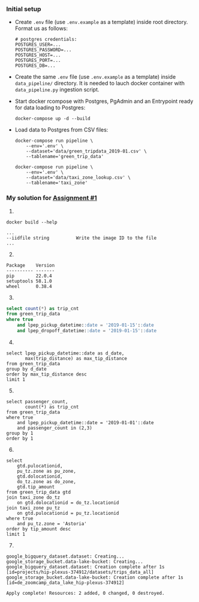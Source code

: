 ### Initial setup

- Create `.env` file (use `.env.example` as a template) inside root directory. Format us as follows:
    ```shell
    # postgres credentials:
    POSTGRES_USER=...
    POSTGRES_PASSWORD=...
    POSTGRES_HOST=...
    POSTGRES_PORT=...
    POSTGRES_DB=...
    ```

- Create the same `.env` file (use `.env.example` as a template) inside `data_pipeline/` directory. It is needed to lauch docker container with `data_pipeline.py` ingestion script.


- Start docker rcompose with Postgres, PgAdmin and an Entrypoint ready for data loading to Postgres:
    ```
    docker-compose up -d --build  
    ```
  
- Load data to Postgres from CSV files:
    ```
    docker-compose run pipeline \
        --env='.env' \
        --dataset='data/green_tripdata_2019-01.csv' \
        --tablename='green_trip_data'
    
    docker-compose run pipeline \
        --env='.env' \
        --dataset='data/taxi_zone_lookup.csv' \
        --tablename='taxi_zone'
    ```
    
### My solution for [Assignment #1](https://github.com/DataTalksClub/data-engineering-zoomcamp/blob/main/cohorts/2023/week_1_docker_sql/homework.md)

1. 
```
docker build --help
```

```
...
--iidfile string          Write the image ID to the file
...
```

2. 
```
Package    Version
---------- -------
pip        22.0.4
setuptools 58.1.0
wheel      0.38.4
```

3. 
```sql
select count(*) as trip_cnt
from green_trip_data
where true
    and lpep_pickup_datetime::date = '2019-01-15'::date
    and lpep_dropoff_datetime::date = '2019-01-15'::date
```

4.
```
select lpep_pickup_datetime::date as d_date,
       max(trip_distance) as max_tip_distance
from green_trip_data
group by d_date
order by max_tip_distance desc
limit 1
```

5.
```
select passenger_count,
       count(*) as trip_cnt
from green_trip_data
where true
    and lpep_pickup_datetime::date = '2019-01-01'::date
    and passenger_count in (2,3)
group by 1
order by 1
```

6.
```
select
    gtd.pulocationid,
    pu_tz.zone as pu_zone,
    gtd.dolocationid,
    do_tz.zone as do_zone,
    gtd.tip_amount
from green_trip_data gtd
join taxi_zone do_tz
    on gtd.dolocationid = do_tz.locationid
join taxi_zone pu_tz
    on gtd.pulocationid = pu_tz.locationid
where true
    and pu_tz.zone = 'Astoria'
order by tip_amount desc
limit 1
```

7.
```
google_bigquery_dataset.dataset: Creating...
google_storage_bucket.data-lake-bucket: Creating...
google_bigquery_dataset.dataset: Creation complete after 1s [id=projects/hip-plexus-374912/datasets/trips_data_all]
google_storage_bucket.data-lake-bucket: Creation complete after 1s [id=de_zoomcamp_data_lake_hip-plexus-374912]

Apply complete! Resources: 2 added, 0 changed, 0 destroyed.
```
